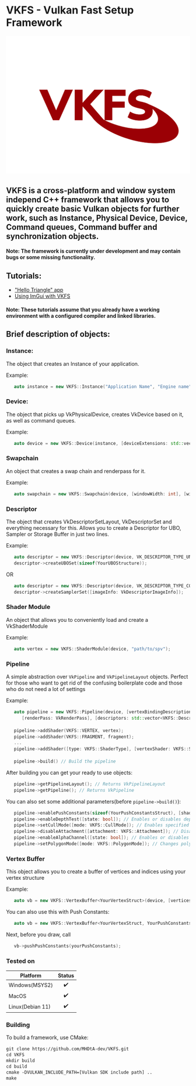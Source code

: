 # VKFS - Vulkan Fast Setup Framework

![Logo](logo.PNG)

## VKFS is a cross-platform and window system independ C++ framework that allows you to quickly create basic Vulkan objects for further work, such as Instance, Physical Device, Device, Command queues, Command buffer and synchronization objects.

#### Note: The framework is currently under development and may contain bugs or some missing functionality.

## Tutorials:
- ["Hello Triangle" app](tutorials/VKFS-Hello-Triangle-Tutorial.md)
- [Using ImGui with VKFS](tutorials/VKFS-Imgui-Tutorial.md)

#### Note: These tutorials assume that you already have a working environment with a configured compiler and linked libraries.

## Brief description of objects:

### Instance:
The object that creates an Instance of your application.

Example:
```cpp
   auto instance = new VKFS::Instance("Application Name", "Engine name", [instanceExtensions: std::vector<const char*>], [enableValidationLayers: bool], [OPTIONAL API_VERSION=VK_API_VERSION_1_2: uint32_t]);
```

### Device:
The object that picks up VkPhysicalDevice, creates VkDevice based on it, as well as command queues.

Example:
```cpp
   auto device = new VKFS::Device(instance, [deviceExtensions: std::vector<const char*>]);
```

### Swapchain
An object that creates a swap chain and renderpass for it.

Example:
```cpp
   auto swapchain = new VKFS::Swapchain(device, [windowWidth: int], [windowHeight: int]);
```

### Descriptor
The object that creates VkDescriptorSetLayout, VkDescriptorSet and everything necessary for this. Allows you to create a Descriptor for UBO, Sampler or Storage Buffer in just two lines.

Example:
```cpp
   auto descriptor = new VKFS::Descriptor(device, VK_DESCRIPTOR_TYPE_UNIFORM_BUFFER, [shaderStage: VkShaderStageFlagBits]);
   descriptor->createUBOSet(sizeof(YourUBOStructure));
```
OR

```cpp
   auto descriptor = new VKFS::Descriptor(device, VK_DESCRIPTOR_TYPE_COMBINED_IMAGE_SAMPLER, [shaderStage: VkShaderStageFlagBits]);
   descriptor->createSamplerSet([imageInfo: VkDescriptorImageInfo]);
```

### Shader Module
An object that allows you to conveniently load and create a VkShaderModule

Example:
```cpp
   auto vertex = new VKFS::ShaderModule(device, "path/to/spv");
```

### Pipeline
A simple abstraction over ```VkPipeline``` and ```VkPipelineLayout``` objects. Perfect for those who want 
to get rid of the confusing boilerplate code and those who do not need a lot of settings

Example:
```cpp
   auto pipeline = new VKFS::Pipeline(device, [vertexBindingDescription: VkVertexInputBindingDescription], [attributesDescription: std::vector<VkVertexInputAttributeDescription>],
      [renderPass: VkRenderPass], [descriptors: std::vector<VKFS::Descriptor*>]);

   pipeline->addShader(VKFS::VERTEX, vertex);
   pipeline->addShader(VKFS::FRAGMENT, fragment);
   ...
   pipeline->addShader([type: VKFS::ShaderType], [vertexShader: VKFS::Shader*]); // You can add vertex, fragment and geometry shaders to pipeline

   pipeline->build() // Build the pipeline
```

After building you can get your ready to use objects:
```cpp
   pipeline->getPipelineLayout(); // Returns VkPipelineLayout
   pipeline->getPipeline(); // Returns VkPipeline
```

You can also set some additional parameters(before ```pipeline->build()```):
```cpp
   pipeline->enablePushConstants(sizeof(YourPushConstantsStruct), [shaderType: VKFS::ShaderType]); // Enables push constants for your pipeline.
   pipeline->enableDepthTest([state: bool]); // Enables or disables depth test. Enabled by default
   pipeline->setCullMode([mode: VKFS::CullMode]); // Enables specified culling mode
   pipeline->disableAttachment([attachment: VKFS::Attachment]); // Disables color or depth attachment. For example, you can disable color attachment if you need pipeline for shadow mapping
   pipeline->enableAlphaChannel([state: bool]); // Enables or disables alpha blending
   pipeline->setPolygonMode([mode: VKFS::PolygonMode]); // Changes polygon mode. VKFS::FILL by default
```


### Vertex Buffer
This object allows you to create a buffer of vertices and indices using your vertex structure

Example:
```cpp
   auto vb = new VKFS::VertexBuffer<YourVertexStruct>(device, [vertices: std::vector<YourVertexStruct>], [indices: std::vector<uint32_t>]);
```

You can also use this with Push Constants:
```cpp
   auto vb = new VKFS::VertexBuffer<YourVertexStruct, YourPushConstantsStruct>(device, [vertices: std::vector<YourVertexStruct>], [indices: std::vector<uint32_t>]);
```
Next, before you draw, call
```cpp
   vb->pushPushConstants(yourPushConstants);
```



### Tested on
|Platform|Status |
|-------|:-: |
|Windows(MSYS2)| ✔️ |
|MacOS  | ✔️ |
|Linux(Debian 11)  | ✔️ |


### Building
To build a framework, use CMake:

```
git clone https://github.com/MHDtA-dev/VKFS.git
cd VKFS
mkdir build
cd build
cmake -DVULKAN_INCLUDE_PATH=[Vulkan SDK include path] ..
make
```
